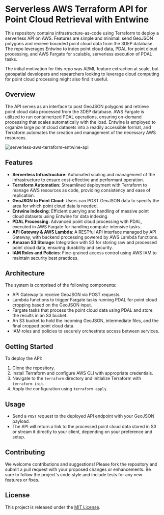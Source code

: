 # Serverless AWS Terraform API for Point Cloud Retrieval with Entwine
This repository contains infrastructure-as-code using Terraform to deploy a serverless API on AWS. Features are simple and minimal: send GeoJSON polygons and recieve bounded point cloud data from the 3DEP database. The repo leverages Entwine to index point cloud data, PDAL for point cloud processing, and AWS Fargate for scalable, serverless execution of PDAL tasks.

The initial motivation for this repo was AI/ML feature extraction at scale, but geospatial developers and researchers looking to leverage cloud computing for point cloud processing might also find it useful. 

## Overview

The API serves as an interface to post GeoJSON polygons and retrieve point cloud data processed from the 3DEP database. AWS Fargate is utilized to run containerized PDAL operations, ensuring on-demand processing that scales automatically with the load. Entwine is employed to organize large point cloud datasets into a readily accessible format, and Terraform automates the creation and management of the necessary AWS resources.

![serverless-aws-terraform-entwine-api](https://github.com/skogsmonster/serverless-aws-terraform-entwine-api/assets/137440075/f91d2604-6d54-4cd7-91e4-3d4fd3a0fa67)

## Features

- **Serverless Infrastructure**: Automated scaling and management of the infrastructure to ensure cost-effective and performant operation.
- **Terraform Automation**: Streamlined deployment with Terraform to manage AWS resources as code, providing consistency and ease of replication.
- **GeoJSON to Point Cloud**: Users can POST GeoJSON data to specify the area for which point cloud data is needed.
- **Entwine Indexing**: Efficient querying and handling of massive point cloud datasets using Entwine for data indexing.
- **PDAL Processing**: Advanced point cloud processing with PDAL, executed in AWS Fargate for handling compute-intensive tasks.
- **API Gateway & AWS Lambda**: A RESTful API interface managed by API Gateway, with backend processing powered by AWS Lambda functions.
- **Amazon S3 Storage**: Integration with S3 for storing raw and processed point cloud data, ensuring durability and security.
- **IAM Roles and Policies**: Fine-grained access control using AWS IAM to maintain security best practices.

## Architecture

The system is comprised of the following components:
- API Gateway to receive GeoJSON via POST requests.
- Lambda functions to trigger Fargate tasks running PDAL for point cloud cropping based on the GeoJSON input.
- Fargate tasks that process the point cloud data using PDAL and store the results in an S3 bucket.
- An S3 bucket to hold the incoming GeoJSON, intermediate files, and the final cropped point cloud data.
- IAM roles and policies to securely orchestrate access between services.

## Getting Started

To deploy the API:

1. Clone the repository.
2. Install Terraform and configure AWS CLI with appropriate credentials.
3. Navigate to the `terraform` directory and initialize Terraform with `terraform init`.
4. Apply the configuration using `terraform apply`.

## Usage

- Send a `POST` request to the deployed API endpoint with your GeoJSON payload.
- The API will return a link to the processed point cloud data stored in S3 or stream it directly to your client, depending on your preference and setup.

## Contributing

We welcome contributions and suggestions! Please fork the repository and submit a pull request with your proposed changes or enhancements. Be sure to follow the project's code style and include tests for any new features or fixes.

## License

This project is released under the [MIT License](LICENSE).


